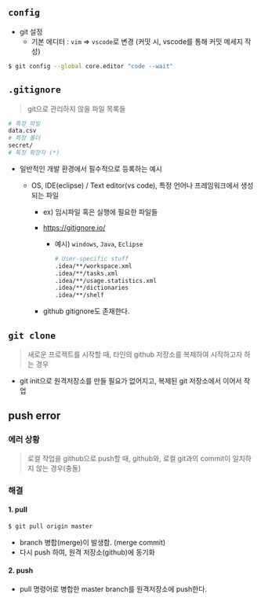 ## `config`

- git  설정
  - 기본 에디터 : `vim` => `vscode`로 변경 (커밋 시, vscode를 통해 커밋 메세지 작성)

```bash
$ git config --global core.editor "code --wait"
```

## `.gitignore` 

> git으로 관리하지 않을 파일 목록들

```bash
# 특정 파일
data.csv
# 특정 폴더
secret/
# 특정 확장자 (*)
```

- 일반적인 개발 환경에서 필수적으로 등록하는 예시

  - OS, IDE(eclipse) / Text editor(vs code), 특정 언어나 프레임워크에서 생성되는 파일

    - ex) 임시파일 혹은 실행에 필요한 파일들

    - https://gitignore.io/

      - 예시) `windows`, `Java`, `Eclipse` 

        ```bash
        # User-specific stuff
        .idea/**/workspace.xml
        .idea/**/tasks.xml
        .idea/**/usage.statistics.xml
        .idea/**/dictionaries
        .idea/**/shelf
        ```

    - github gitignore도 존재한다.

## `git clone`

> 새로운 프로젝트를 시작할 때, 타인의 github 저장소를 복제하여 시작하고자 하는 경우

- git init으로 원격저장소를 만들 필요가 없어지고, 복제된 git 저장소에서 이어서 작업



## push error

### 에러 상황

> 로컬 작업을 github으로 push할 때, github와, 로컬 git과의 commit이 일치하지 않는 경우(충돌)

### 해결

#### 1. pull

```bash
$ git pull origin master
```

- branch 병합(merge)이 발생함. (merge commit)
- 다시 push 하여, 원격 저장소(github)에 동기화

#### 2. push

- pull 명령어로 병합한 master branch를 원격저장소에 push한다.